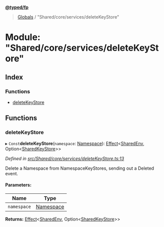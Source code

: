 **[@typed/fp](../README.md)**

> [Globals](../globals.md) / "Shared/core/services/deleteKeyStore"

# Module: "Shared/core/services/deleteKeyStore"

## Index

### Functions

* [deleteKeyStore](_shared_core_services_deletekeystore_.md#deletekeystore)

## Functions

### deleteKeyStore

▸ `Const`**deleteKeyStore**(`namespace`: [Namespace](_shared_core_model_namespace_.namespace.md)): [Effect](_effect_effect_.effect.md)\<[SharedEnv](../interfaces/_shared_core_services_sharedenv_.sharedenv.md), Option\<[SharedKeyStore](../interfaces/_shared_core_model_sharedkeystore_.sharedkeystore.md)>>

*Defined in [src/Shared/core/services/deleteKeyStore.ts:13](https://github.com/TylorS/typed-fp/blob/8639976/src/Shared/core/services/deleteKeyStore.ts#L13)*

Delete a Namespace from NamespaceKeyStores, sending out a Deleted
event.

#### Parameters:

Name | Type |
------ | ------ |
`namespace` | [Namespace](_shared_core_model_namespace_.namespace.md) |

**Returns:** [Effect](_effect_effect_.effect.md)\<[SharedEnv](../interfaces/_shared_core_services_sharedenv_.sharedenv.md), Option\<[SharedKeyStore](../interfaces/_shared_core_model_sharedkeystore_.sharedkeystore.md)>>
